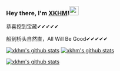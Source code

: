 ### Hey there, I'm [XKHM](https://xkhm.net)!<img src="https://media.giphy.com/media/hvRJCLFzcasrR4ia7z/giphy.gif" width="25px">

恭喜挖到宝藏✔✔✔✔✔

船到桥头自然直，All Will Be Good✔✔✔✔✔


[![xkhm's github stats](https://github-readme-stats.vercel.app/api?username=yukiyukixing&theme=dark&show_icons=true&line_height=40)](https://github.com/yukiyukixing)
[![xkhm's github stats](https://github-readme-stats.vercel.app/api/top-langs/?username=yukiyukixing&theme=dark&show_icons=true&hide_border=true)](https://github.com/yukiyukixing)

[![xkhm's github stats](https://github-readme-stats.vercel.app/api/pin/?username=yukiyukixing&repo=Learn&theme=dark)](https://github.com/yukiyukixing/Learn)
